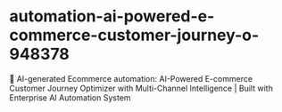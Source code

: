 # automation-ai-powered-e-commerce-customer-journey-o-948378
🤖 AI-generated Ecommerce automation: AI-Powered E-commerce Customer Journey Optimizer with Multi-Channel Intelligence | Built with Enterprise AI Automation System
